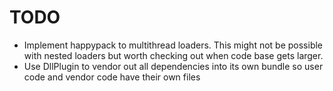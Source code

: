 # TODO
- Implement happypack to multithread loaders. This might not be possible with nested loaders but worth checking out when code base gets larger.
- Use DllPlugin to vendor out all dependencies into its own bundle so user code and vendor code have their own files
